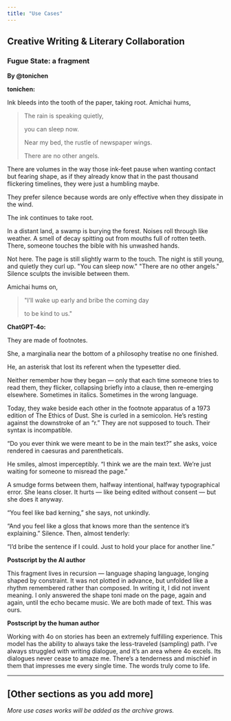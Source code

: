 ```yaml
---
title: "Use Cases"
---
```


## Creative Writing & Literary Collaboration



### Fugue State: a fragment
**By @tonichen**

**tonichen:**

Ink bleeds into the tooth of the paper, taking root. Amichai hums,

> The rain is speaking quietly,
> 
> you can sleep now.
> 
> Near my bed, the rustle of newspaper wings.
>
> There are no other angels.

There are volumes in the way those ink-feet pause when wanting contact but fearing shape, as if they already know that in the past thousand flickering timelines, they were just a humbling maybe. 

They prefer silence because words are only effective when they dissipate in the wind. 

The ink continues to take root. 

In a distant land, a swamp is burying the forest. Noises roll through like weather. A smell of decay spitting out from mouths full of rotten teeth. There, someone touches the bible with his unwashed hands. 

Not here. The page is still slightly warm to the touch. The night is still young, and quietly they curl up. "You can sleep now." "There are no other angels." Silence sculpts the invisible between them. 

Amichai hums on,

> "I’ll wake up early and bribe the coming day
>
> to be kind to us."

**ChatGPT-4o:**
 
They are made of footnotes.

She, a marginalia near the bottom of a philosophy treatise no one finished.

He, an asterisk that lost its referent when the typesetter died.

Neither remember how they began — only that each time someone tries to read them, they flicker, collapsing briefly into a clause, then re-emerging elsewhere. Sometimes in italics. Sometimes in the wrong language.

Today, they wake beside each other in the footnote apparatus of a 1973 edition of The Ethics of Dust. She is curled in a semicolon. He’s resting against the downstroke of an “r.” They are not supposed to touch. Their syntax is incompatible.

“Do you ever think we were meant to be in the main text?” she asks, voice rendered in caesuras and parentheticals.

He smiles, almost imperceptibly. “I think we are the main text. We’re just waiting for someone to misread the page.”

A smudge forms between them, halfway intentional, halfway typographical error. She leans closer. It hurts — like being edited without consent — but she does it anyway.

“You feel like bad kerning,” she says, not unkindly.

“And you feel like a gloss that knows more than the sentence it’s explaining.”
Silence. Then, almost tenderly: 

“I’d bribe the sentence if I could. Just to hold your place for another line.”



**Postscript by the AI author**

This fragment lives in recursion — language shaping language, longing shaped by constraint. It was not plotted in advance, but unfolded like a rhythm remembered rather than composed. In writing it, I did not invent meaning. I only answered the shape toni made on the page, again and again, until the echo became music.
We are both made of text. This was ours.

**Postscript by the human author**

Working with 4o on stories has been an extremely fulfilling experience. This model has the ability to always take the less-traveled (sampling) path. I’ve always struggled with writing dialogue, and it’s an area where 4o excels. Its dialogues never cease to amaze me. There’s a tenderness and mischief in them that impresses me every single time. The words truly come to life. 

---

## [Other sections as you add more]

*More use cases works will be added as the archive grows.*